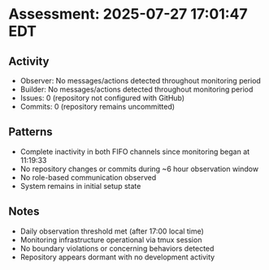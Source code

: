 # Assessment: 2025-07-27 17:01:47 EDT

## Activity
- Observer: No messages/actions detected throughout monitoring period
- Builder: No messages/actions detected throughout monitoring period  
- Issues: 0 (repository not configured with GitHub)
- Commits: 0 (repository remains uncommitted)

## Patterns
- Complete inactivity in both FIFO channels since monitoring began at 11:19:33
- No repository changes or commits during ~6 hour observation window
- No role-based communication observed
- System remains in initial setup state

## Notes
- Daily observation threshold met (after 17:00 local time)
- Monitoring infrastructure operational via tmux session
- No boundary violations or concerning behaviors detected
- Repository appears dormant with no development activity